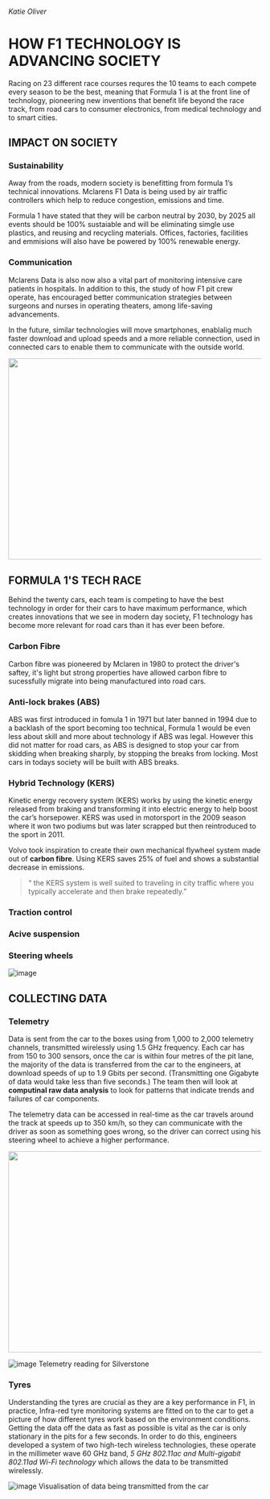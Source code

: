 ###### Katie Oliver 

# HOW F1 TECHNOLOGY IS ADVANCING SOCIETY

Racing on 23 different race courses requres the 10 teams to each compete every season to be the best, meaning that Formula 1 is at the front line of technology, pioneering new inventions that benefit life beyond the race track, from road cars to consumer electronics, from medical technology and to smart cities. 

## IMPACT ON SOCIETY 

### Sustainability 

Away from the roads, modern society is benefitting from formula 1’s technical innovations. Mclarens F1 Data is being used by air traffic controllers which help to reduce congestion, emissions and time. 

Formula 1 have stated that they will be carbon neutral by 2030, by 2025 all events should be 100% sustaiable and will be eliminating simgle use plastics, and reusing and recycling materials. Offices, factories, facilities and  emmisions will also have be powered by 100% renewable energy. 

### Communication
 Mclarens Data is also now also a vital part of monitoring intensive care patients in hospitals. In addition to this, the study of how F1 pit crew operate, has encouraged better communication strategies between surgeons and nurses in operating theaters, among life-saving advancements.
 
 In the future, similar technologies will move smartphones, enablalig much faster download and upload speeds and a more reliable connection, used in connected cars to enable them to communicate with the outside world.

<img src="https://user-images.githubusercontent.com/94462126/142252267-22747feb-9e73-482d-896f-46321e486c47.png" width="700" height="400"> 

## FORMULA 1'S TECH RACE

Behind the twenty cars, each team is competing to have the best technology in order for their cars to have maximum performance, which creates innovations that we see in modern day society, F1 technology has become more relevant for road cars than it has ever been before.

### Carbon Fibre 
Carbon fibre was pioneered by Mclaren in 1980 to protect the driver's saftey, it's light but strong properties have allowed carbon fibre to sucessfully migrate into being manufactured into road cars. 

### Anti-lock brakes (ABS)
ABS was first introduced in fomula 1 in 1971 but later banned in 1994 due to a backlash of the sport becoming too technical, Formula 1 would be even less about skill and more about technology if ABS was legal. However this did not matter for road cars, as ABS  is designed to stop your car from skidding when breaking sharply, by stopping the breaks from locking. Most cars in todays society will be built with ABS breaks.

### Hybrid Technology (KERS)
Kinetic energy recovery system (KERS) works by using the kinetic energy released from braking and transforming it into electric energy to help boost the car’s horsepower. KERS was used in motorsport in the 2009 season where it won two podiums but was later scrapped but then reintroduced to the sport in 2011. 

Volvo took inspiration to create their own mechanical flywheel system made out of **carbon fibre**.  Using KERS saves 25% of  fuel and shows a substantial decrease in emissions.

> “ the KERS system is well suited to traveling in city traffic where you typically accelerate and then brake repeatedly.”

### Traction control


### Acive suspension 

### Steering wheels

![image](https://user-images.githubusercontent.com/94462126/142089593-9b7ce30b-fb98-43d9-8f57-cf3b083589aa.png)



## COLLECTING DATA

### Telemetry

Data is sent from the car to the boxes using from 1,000 to 2,000 telemetry channels, transmitted wirelessly using 1.5 GHz frequency.
Each car has from 150 to 300 sensors, once the car is within four metres of the pit lane, the majority of the data is transferred from the car to the engineers, at download speeds of up to 1.9 Gbits per second. (Transmitting one Gigabyte of data would take less than five seconds.) The team then will look at __computinal raw data analysis__ to look for patterns that indicate trends and failures of car components. 

The telemetry data can be accessed in real-time as the car travels around the track at speeds up to 350 km/h, so they can communicate with the driver as soon as something goes wrong, so the driver can correct using his steering wheel to achieve a higher performance.

<img src="https://user-images.githubusercontent.com/94462126/142483045-d3279d4f-efad-4a25-8ae1-5f1ab682fe2d.png" width="600" height="400"> 

![image](https://user-images.githubusercontent.com/94462126/142483045-d3279d4f-efad-4a25-8ae1-5f1ab682fe2d.png)
Telemetry reading for Silverstone

### Tyres

Understanding the tyres are crucial as they are a key performance in F1, in practice, Infra-red tyre monitoring systems are fitted on to the car to get a picture of how different tyres work based on the environment conditions. Getting the data off the data as fast as possible is vital as the car is only stationary in the pits for a few seconds. In order to do this, engineers developed a system of two high-tech wireless technologies, these operate in the millimeter wave 60 GHz band, _5 GHz 802.11ac and Multi-gigabit 802.11ad Wi-Fi technology_ which allows the data to be transmitted wirelessly.


![image](https://user-images.githubusercontent.com/94462126/142477487-f3b319d7-3905-451c-956b-9284b4c4a20a.png)
Visualisation of data being transmitted from the car 

